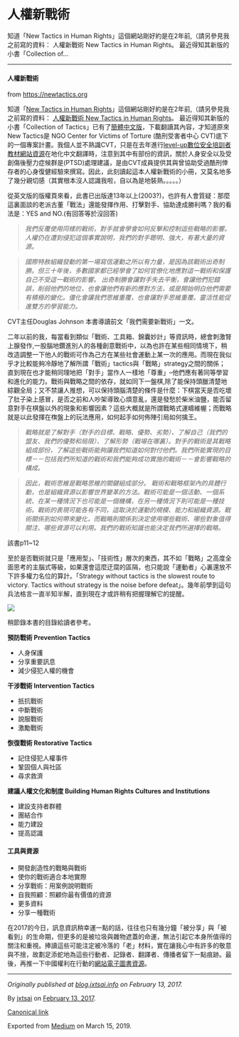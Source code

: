 人權新戰術
=====

知道「New Tactics in Human Rights」這個網站剛好約是在2年前,（請另參見我之前寫的資料： 人權新戰術 New Tactics in Human Rights。 最近得知其新版的小書「Collection of…

* * *

#### 人權新戰術

from https://newtactics.org

知道「[New Tactics in Human Rights](https://www.newtactics.org/)」這個網站剛好約是在2年前,（請另參見我之前寫的資料： [人權新戰術 New Tactics in Human Rights](http://self.jxtsai.info/2015/03/new-tactics-in-human-rights.html)。 最近得知其新版的小書「Collection of Tactics」已有了[簡體中文版](https://www.newtactics.org/resource/chinese-collection-tactics-book)，下載翻讀其內容，才知道原來New Tactics是 NGO Center for Victims of Torture (酷刑受害者中心 CVT)底下的一個專案計畫。我個人並不熟識CVT，只是在去年進行[level-up數位安全培訓者教材網站資源](http://self.jxtsai.info/2016/08/level-up.html)在地化中文翻譯時，注意到其中有部份的資訊，關於人身安全以及受創傷後壓力症候群是(PTSD)處理建議，是由CVT成員提供其與曾協助受過酷刑倖存者的心身復健經驗來撰寫。因此，此刻讀起這本人權新戰術的小冊，又莫名地多了幾分親切感（其實根本沒人認識我啦，自以為是地裝熟。。。。。）

從英文版的版權頁來看，此書已出版達13年以上(2003?)，也許有人會質疑：那麼這裏面談的老派古董「戰法」還能發揮作用、打擊對手、協助達成勝利嗎？我的看法是：YES and NO.(有回答等於沒回答)

> _我們反覆使用同樣的戰術，對手就會學會如何反擊和控制這些戰略的影響。 人權仍在遭到侵犯這個事實說明，我們的對手聰明、強大，有著大量的資源。_

> _國際特赦組織發動的第一場寫信運動之所以有力量，是因為該戰術出奇制勝。但三十年後，多數國家都已經學會了如何官僚化地應對這一戰術和保護自己不受這一戰術的影響。 出奇制勝會讓對手失去平衡，會讓他們犯錯誤，削弱他們的地位，也會讓他們有新的應對方法，或是開始明白他們需要有積極的變化。僵化會讓我們思維重覆，也會讓對手思維重覆。靈活性能促進雙方的學習能力。_

CVT主任Douglas Johnson 本書導讀前文「我們需要新戰術」一文。

二年以前的我，每當看到類似「戰術、工具箱、錦囊妙計」等資訊時，總會刺激腎上腺發作,一股腦地鑽進別人的各種創意戰術中，以為也許在某些相同情境下，稍改造調整一下他人的戰術可作為己方在某些社會運動上某一次的應用。而現在我似乎才比較能夠冷靜地了解所謂「戰術」tactics與「戰略」strategy之間的關係；直到現在也才能稍同理地把「對手」當作人一樣地「尊重」–他們應有著同等學習和進化的能力。戰術與戰略之間的依存，就如同下一盤棋,除了能保持頭臘清楚地綜觀全局；又不禁讓人推想，可以保持頭腦清楚的條件是什麼：下棋當天是否吃壞了肚子染上感冒，是否之前和人吵架導致心煩意亂，還是發愁於柴米油鹽，能否留意對手在棋盤以外的現象和影響因素？這些大概就是所謂戰略式運疇維幄；而戰略就是以此發揮在𣗍盤上的玩法應用，如何起手如何佈陣引局如何擒王。

> _戰略就是了解對手（對手的目標、戰略、優勢、劣勢）、了解自己（我們的盟友、我們的優勢和局限）、了解形勢（戰場在哪裏）。對手的戰術是其戰略組成部份，了解這些戰術能夠讓我們知道如何對付他們。我們所能實現的目標－－包括我們所知道的戰術和我們能夠成功實施的戰術－－會影響戰略的構成。_

> _因此，戰術思維是戰略思維的關鍵組成部分。 戰術和戰略框架內的具體行動，也是組織資源以影響世界變革的方法。戰術可能是一個活動、一個系統、在某一種情況下也可能是一個機構，在另一種情況下則可能是一種技術。戰術的表現可能各有不同，這取決於運動的規模、能力和組織資源。戰術關係到如何帶來變化，而戰略則關係到決定使用哪些戰術、哪些對象值得關注、哪些資源可以利用。我們的戰術知識也能決定我們所選擇的戰略。_

該書p11~12

至於是否戰術就只是「應用型」、「技術性」層次的東西，其不如「戰略」之高度全面思考的主腦式等級，如果還會這麼迂腐的區隔，也只能說「運動者」心裏還放不下許多權力名位的算計。「Strategy without tactics is the slowest route to victory. Tactics without strategy is the noise before defeat」。幾年前學到這句兵法格言一直半知半解，直到現在才或許稍有把握理解它的提醒。

![](https://cdn-images-1.medium.com/max/800/0*Rqn5pFW7cdnlJMS5.jpeg)

稍節錄本書的目錄給讀者參考。

**預防戰術 Prevention Tactics**

*   人身保護
*   分享重要訊息
*   減少侵犯人權的機會

**干涉戰術 Intervention Tactics**

*   扺抗戰術
*   中斷戰術
*   說服戰術
*   激勵戰術

**恢復戰術 Restorative Tactics**

*   記住侵犯人權事件
*   鞏固個人與社區
*   尋求救濟

**建議人權文化和制度 Building Human Rights Cultures and Institutions**

*   建設支持者群體
*   團結合作
*   能力建設
*   提高認識

#### 工具與資源

*   開發創造性的戰略與戰術
*   使你的戰術適合本地實際
*   分享戰術：用案例說明戰術
*   自我照顧：照顧你最有價值的資源
*   更多資料
*   分享一種戰術

在2017的今日，訊息資訊稍幸運一點的話，往往也只有幾分鐘「被分享」與「被看到」的生命期，但更多的是被垃圾與雜物遮蓋的命運，無法引起它本身所值得的關注和重視。捧讀這些可能注定被冷落的「老」材料，實在讓我心中有許多的敬意與不捨，故劃足添蛇地為這些行動者、記錄者、翻譯者、傳播者留下一點痕跡。最後，再推一下中國權利在行動的[網站電子圖書資源](http://www.chinarightsia.org/?cat=13)。

* * *

_Originally published at_ [_blog.jxtsai.info_](https://blog.jxtsai.info/2017/02/13/new-tactics) _on February 13, 2017._

By [jxtsai](https://medium.com/@jxtsai) on [February 13, 2017](https://medium.com/p/b5b379bc905a).

[Canonical link](https://medium.com/@jxtsai/%E4%BA%BA%E6%AC%8A-%E6%96%B0-%E6%88%B0%E8%A1%93-b5b379bc905a)

Exported from [Medium](https://medium.com) on March 15, 2019.